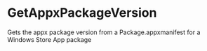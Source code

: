 # GetAppxPackageVersion
Gets the appx package version from a Package.appxmanifest for a Windows Store App package
